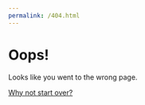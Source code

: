 ```yaml
---
permalink: /404.html
---
```

# Oops!

Looks like you went to the wrong page.

[Why not start over?](/)
